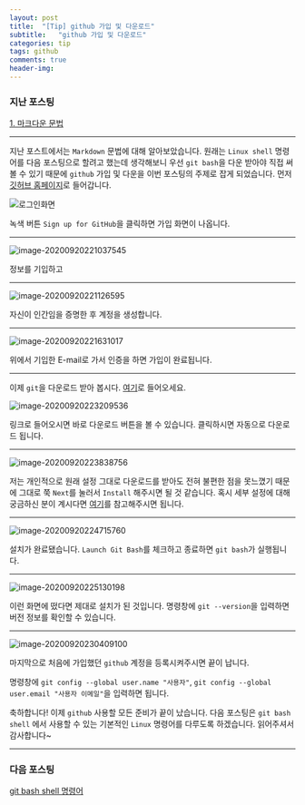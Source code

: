 ```yaml
---
layout: post
title:  "[Tip] github 가입 및 다운로드"
subtitle:   "github 가입 및 다운로드"
categories: tip
tags: github
comments: true
header-img:
---
```




### 지난 포스팅

[1. 마크다운 문법](https://lhmlhm1111.github.io/tip/2020/09/20/Tip-Tip-Markdown/)

---



지난 포스트에서는 `Markdown` 문법에 대해 알아보았습니다. 원래는 `Linux shell` 명령어를 다음 포스팅으로 할려고 했는데 생각해보니 우선 `git bash`을 다운 받아야 직접 써볼 수 있기 때문에 `github` 가입 및 다운을 이번 포스팅의 주제로 잡게 되었습니다. 먼저 [깃허브 홈페이지](https://github.com/)로 들어갑니다. 

![로그인화면](https://user-images.githubusercontent.com/47618340/93713545-a4b23f80-fb97-11ea-99ce-4fad75d503a1.png)


녹색 버튼 `Sign up for GitHub`을 클릭하면 가입 화면이 나옵니다.

---



![image-20200920221037545](https://user-images.githubusercontent.com/47618340/93713583-d9be9200-fb97-11ea-9248-c58a7f4a6777.png)

정보를 기입하고

---



![image-20200920221126595](https://user-images.githubusercontent.com/47618340/93713606-fc50ab00-fb97-11ea-90b8-bb76ccff501a.png)



자신이 인간임을 증명한 후 계정을 생성합니다.

---



![image-20200920221631017](https://user-images.githubusercontent.com/47618340/93713672-4b96db80-fb98-11ea-8bea-65200503f352.png)

위에서 기입한 E-mail로 가서 인증을 하면 가입이 완료됩니다.

---



이제 `git`을 다운로드 받아 봅시다. [여기](https://git-scm.com/)로 들어오세요.

![image-20200920223209536](https://user-images.githubusercontent.com/47618340/93713674-4fc2f900-fb98-11ea-852e-620db9fe5e62.png)

링크로 들어오시면 바로 다운로드 버튼을 볼 수 있습니다. 클릭하시면 자동으로 다운로드 됩니다. 

---



![image-20200920223838756](https://user-images.githubusercontent.com/47618340/93713678-56517080-fb98-11ea-8aa9-571215f476b8.png)

저는 개인적으로  원래 설정 그대로 다운로드를 받아도 전혀 불편한 점을 못느꼈기 때문에 그대로 쭉 `Next`를 눌러서 `Install` 해주시면 될 것 같습니다. 혹시 세부 설정에 대해 궁금하신 분이 계시다면 [여기](https://goddaehee.tistory.com/216)를 참고해주시면 됩니다.

---



![image-20200920224715760](https://user-images.githubusercontent.com/47618340/93713680-59e4f780-fb98-11ea-850c-35ade8885960.png)

설치가 완료됐습니다. `Launch Git Bash`를 체크하고 종료하면 `git bash`가 실행됩니다.

---



![image-20200920225130198](https://user-images.githubusercontent.com/47618340/93713682-5cdfe800-fb98-11ea-907c-7cee097349ae.png)

이런 화면에 떴다면 제대로 설치가 된 것입니다. 명령창에 `git --version`을 입력하면 버전 정보를 확인할 수 있습니다.

---



![image-20200920230409100](https://user-images.githubusercontent.com/47618340/93713685-5ea9ab80-fb98-11ea-9f83-8f492dd9d472.png)

마지막으로 처음에 가입했던 `github`  계정을 등록시켜주시면 끝이 납니다.

명령창에 `git config --global user.name "사용자"`, `git config --global user.email "사용자 이메일"`을 입력하면 됩니다. 

축하합니다! 이제 `github` 사용할 모든 준비가 끝이 났습니다. 다음 포스팅은 `git bash shell` 에서 사용할 수 있는 기본적인 `Linux` 명령어를 다루도록 하겠습니다. 읽어주셔서 감사합니다~

---

### 다음 포스팅 

[git bash shell 명령어](https://lhmlhm1111.github.io/tip/2020/09/21/Tip-Tip-Shellcommand/)